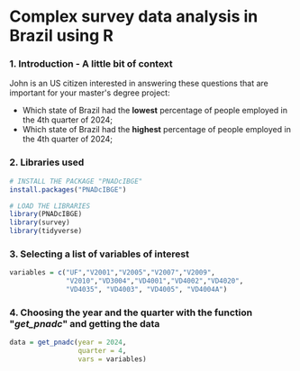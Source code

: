 # Complex survey data analysis in Brazil using R
### 1. Introduction - A little bit of context
John is an US citizen interested in answering these questions that are important for your master's degree project:
- Which state of Brazil had the **lowest** percentage of people employed in the 4th quarter of 2024;
- Which state of Brazil had the **highest** percentage of people employed in the 4th quarter of 2024;

### 2. Libraries used

```r
# INSTALL THE PACKAGE "PNADcIBGE"
install.packages("PNADcIBGE")

# LOAD THE LIBRARIES
library(PNADcIBGE)
library(survey)
library(tidyverse)
```

### 3. Selecting a list of variables of interest

```r
variables = c("UF","V2001","V2005","V2007","V2009",
              "V2010","VD3004","VD4001","VD4002","VD4020",
              "VD4035", "VD4003", "VD4005", "VD4004A")
```

### 4. Choosing the year and the quarter with the function "*get_pnadc*" and getting the data

```r
data = get_pnadc(year = 2024,
                 quarter = 4,
                 vars = variables)
```
